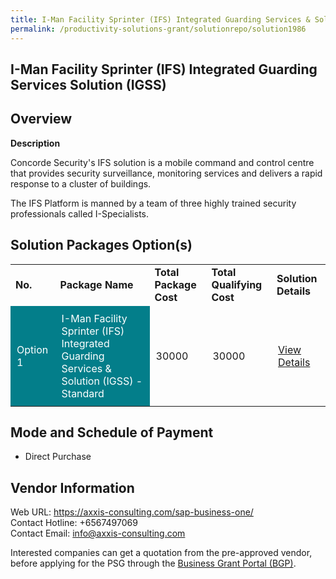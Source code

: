 ```yaml
---
title: I-Man Facility Sprinter (IFS) Integrated Guarding Services & Solution (IGSS)
permalink: /productivity-solutions-grant/solutionrepo/solution1986
---
```


## I-Man Facility Sprinter (IFS) Integrated Guarding Services Solution (IGSS)

## Overview

**Description**

Concorde Security's IFS solution is a mobile command and control centre that provides security surveillance, monitoring services and delivers a rapid response to a cluster of buildings.

The IFS Platform is manned by a team of three highly trained security professionals called I-Specialists.

## Solution Packages Option(s)

<table>
<tr>
<td><b>No.</b></td>
<td><b>Package Name</b></td>
<td><b>Total Package Cost</b></td>
<td><b>Total Qualifying Cost</b></td>
<td><b>Solution Details</b></td>
</tr>
<tr>
<td style='padding: 10px; background-color: #037E8A; color: #FFFFFF;'>Option 1</td>
<td style='padding: 10px; background-color: #037E8A; color: #FFFFFF;'>I-Man Facility Sprinter (IFS) Integrated Guarding Services & Solution (IGSS) - Standard</td>
<td style='padding: 10px;'>30000</td>
<td style='padding: 10px;'>30000</td>
<td style='padding: 10px;'><a href='https://www.gobusiness.gov.sg/images/psg/Concorde_Security_20200212_Desensitised_Annex_3.pdf' target='_blank'>View Details</a></td>
</tr>
</table>

## Mode and Schedule of Payment

 - Direct Purchase

## Vendor Information

 Web URL: https://axxis-consulting.com/sap-business-one/ <br>Contact Hotline: +6567497069 <br>Contact Email: info@axxis-consulting.com <br>

Interested companies can get a quotation from the pre-approved vendor, before applying for the PSG through the <a href='https://www.businessgrants.gov.sg/' target='_blank' rel='noopener'>Business Grant Portal (BGP)</a>.

<script src="/jquery/resize-tables.js"></script>
